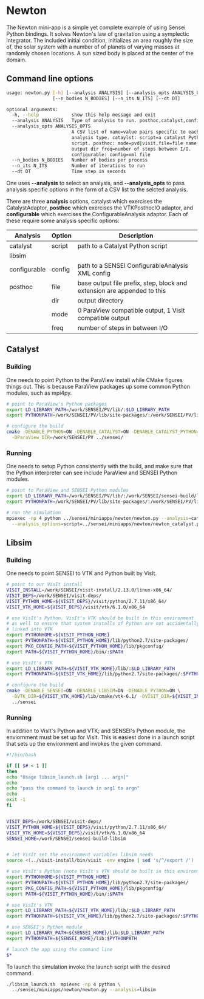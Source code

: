 # Newton
The Newton mini-app is a simple yet complete example of using Sensei Python
bindings. It solves Newton's law of gravitation using a symplectic integrator.
The included initial condition, initializes an area roughly the size of, the
solar system with a number of of planets of varying masses at randomly chosen
locations. A sun sized body is placed at the center of the domain.

## Command line options
```bash
usage: newton.py [-h] [--analysis ANALYSIS] [--analysis_opts ANALYSIS_OPTS]
                 [--n_bodies N_BODIES] [--n_its N_ITS] [--dt DT]

optional arguments:
  -h, --help            show this help message and exit
  --analysis ANALYSIS   Type of analysis to run. posthoc,catalyst,configurable
  --analysis_opts ANALYSIS_OPTS
                        A CSV list of name=value pairs specific to each
                        analysis type. cataylst: script=a catalyst Python
                        script. posthoc: mode=pvd|visit,file=file name,dir=
                        output dir freq=number of steps between I/O.
                        configurable: config=xml file
  --n_bodies N_BODIES   Number of bodies per process
  --n_its N_ITS         Number of iterations to run
  --dt DT               Time step in seconds
```
One uses **--analysis** to select an analysis, and **--analysis_opts** to pass
analysis specific options in the form of a CSV list to the selcted analysis.

There are three **analysis** options, catalyst which exercises the CatalystAdaptor,
**posthoc** which exercises the VTKPosthocIO adaptor, and **configurable** which
exercises the ConfigurableAnalysis adaptor. Each of these require some analysis
specific options:

| Analysis | Option | Description |
|----------|--------|-------------|
| catalyst | script | path to a Catalyst Python script |
| libsim   |        |             |
| configurable | config | path to a SENSEI ConfigurableAnalysis XML config |
| posthoc | file | base output file prefix, step, block and extension are appended to this |
|         | dir | output directory |
|         | mode | 0 ParaView compatible  output, 1 VisIt compatible output |
|         | freq | number of steps in between I/O |


## Catalyst
### Building
One needs to point Python to the ParaView install while CMake figures things
out. This is because ParaView packages up some common Python modules, such as
mpi4py.

```bash
# point to ParaView's Python packages
export LD_LIBRARY_PATH=/work/SENSEI/PV/lib/:$LD_LIBRARY_PATH
export PYTHONPATH=/work/SENSEI/PV/lib/site-packages/:/work/SENSEI/PV/lib/:$PYTHONPATH

# configure the build
cmake -DENABLE_PYTHON=ON -DENABLE_CATALYST=ON -DENABLE_CATALYST_PYTHON=ON \
  -DParaView_DIR=/work/SENSEI/PV ../sensei/
```

### Running
One needs to setup Python consistently with the build, and make sure that the
Python interpreter can see include ParaView and SENSEI Python modules.

```bash
# point to ParaView and SENSEI Python modules
export LD_LIBRARY_PATH=/work/SENSEI/PV/lib/:/work/SENSEI/sensei-build/lib:$LD_LIBRARY_PATH
export PYTHONPATH=/work/SENSEI/PV/lib/site-packages/:/work/SENSEI/PV/lib/:/work/SENSEI/sensei-build/lib:$PYTHONPATH

# run the simulation
mpiexec -np 4 python ../sensei/miniapps/newton/newton.py --analysis=catalyst \
  --analysis_options=script=../sensei/miniapps/newton/newton_catalyst.py
```

## Libsim
### Building
One needs to point SENSEI to VTK and Python built by VisIt.
```bash
# point to our VisIt install
VISIT_INSTALL=/work/SENSEI/visit-install/2.13.0/linux-x86_64/
VISIT_DEPS=/work/SENSEI/visit-deps/
VISIT_PYTHON_HOME=${VISIT_DEPS}/visit/python/2.7.11/x86_64/
VISIT_VTK_HOME=${VISIT_DEPS}/visit/vtk/6.1.0/x86_64

# use VisIt's Python. VisIt's VTK should be built in this environment
# as well to ensure that system installs of Python are not accidentally
# linked into VTK
export PYTHONHOME=${VISIT_PYTHON_HOME}
export PYTHONPATH=${VISIT_PYTHON_HOME}/lib/python2.7/site-packages/
export PKG_CONFIG_PATH=${VISIT_PYTHON_HOME}/lib/pkgconfig/
export PATH=${VISIT_PYTHON_HOME}/bin/:$PATH

# use VisIt's VTK
export LD_LIBRARY_PATH=${VISIT_VTK_HOME}/lib/:$LD_LIBRARY_PATH
export PYTHONPATH=${VISIT_VTK_HOME}/lib/python2.7/site-packages/:$PYTHONPATH

# configure the build
cmake -DENABLE_SENSEI=ON -DENABLE_LIBSIM=ON -DENABLE_PYTHON=ON \
  -DVTK_DIR=${VISIT_VTK_HOME}/lib/cmake/vtk-6.1/ -DVISIT_DIR=${VISIT_INSTALL}
  ../sensei
```

### Running
In addition to VisIt's Python and VTK; and SENSEI's Python module, the enviornment
must be set up for VisIt. This is easiest done in a launch script that sets up the
environment and invokes the given command.
```bash
#!/bin/bash

if [[ $# < 1 ]]
then
echo "Usage libsim_launch.sh [arg1 ... argn]"
echo
echo "pass the command to launch in arg1 to argn"
echo
exit -1
fi


VISIT_DEPS=/work/SENSEI/visit-deps/
VISIT_PYTHON_HOME=${VISIT_DEPS}/visit/python/2.7.11/x86_64/
VISIT_VTK_HOME=${VISIT_DEPS}/visit/vtk/6.1.0/x86_64
SENSEI_HOME=/work/SENSEI/sensei-build-libsim


# let VisIt set the environment variables libsim needs
source <(../visit-install/bin/visit -env engine | sed 's/^/export /')

# use VisIt's Python (note VisIt's VTK should be built in this environment)
export PYTHONHOME=${VISIT_PYTHON_HOME}
export PYTHONPATH=${VISIT_PYTHON_HOME}/lib/python2.7/site-packages/
export PKG_CONFIG_PATH=${VISIT_PYTHON_HOME}/lib/pkgconfig/
export PATH=${VISIT_PYTHON_HOME}/bin/:$PATH

# use VisIt's VTK
export LD_LIBRARY_PATH=${VISIT_VTK_HOME}/lib/:$LD_LIBRARY_PATH
export PYTHONPATH=${VISIT_VTK_HOME}/lib/python2.7/site-packages/:$PYTHONPATH

# use SENSEI's Python module
export LD_LIBRARY_PATH=${SENSEI_HOME}/lib:$LD_LIBRARY_PATH
export PYTHONPATH=${SENSEI_HOME}/lib:$PYTHONPATH

# launch the app using the command line
$*
```

To launch the simulation invoke the launch script with the desired command.
```bash
./libsim_launch.sh  mpiexec -np 4 python \
  ../sensei/miniapps/newton/newton.py --analysis=libsim
```

